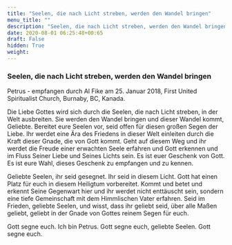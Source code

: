 ```yaml
---
title: "Seelen, die nach Licht streben, werden den Wandel bringen"
menu_title: ""
description: "Seelen, die nach Licht streben, werden den Wandel bringen"
date: 2020-08-01 06:25:48+00:65
draft: False
hidden: True
weight:
---
```

### Seelen, die nach Licht streben, werden den Wandel bringen

Petrus - empfangen durch Al Fike am 25. Januar 2018, First United Spiritualist Church, Burnaby, BC, Kanada.

Die Liebe Gottes wird sich durch die Seelen, die nach Licht streben, in der Welt ausbreiten. Sie werden den Wandel bringen und dieser Wandel kommt, Geliebte. Bereitet eure Seelen vor, seid offen für diesen großen Segen der Liebe. Ihr werdet eine Ära des Friedens in dieser Welt einleiten durch die Kraft dieser Gnade, die von Gott kommt. Geht auf diesem Weg und ihr werdet die Freude einer erwachten Seele erfahren und Gott erkennen und im Fluss Seiner Liebe und Seines Lichts sein. Es ist euer Geschenk von Gott. Es ist eure Wahl, dieses Geschenk zu empfangen und zu kennen.

Geliebte Seelen, ihr seid gesegnet. Ihr seid in diesem Licht. Gott hat einen Platz für euch in diesem Heiligtum vorbereitet. Kommt und betet und erkennt Seine Gegenwart hier und ihr werdet nicht enttäuscht sein, sondern eine tiefe Gemeinschaft mit dem Himmlischen Vater erfahren. Seid im Frieden, geliebte Seelen, und wisst, dass ihr geliebt seid, über alle Maßen geliebt, geliebt in der Gnade von Gottes reinem Segen für euch.

Gott segne euch. Ich bin Petrus. Gott segne euch, geliebte Seelen. Gott segne euch.

